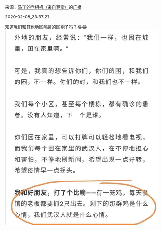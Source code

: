 来源：[马丁的老相机（来自豆瓣）](https://www.douban.com/people/day7879/)的[广播](https://www.douban.com/people/day7879/status/2799105575/)


2020-02-08_23:57:27


知道我们和其他地区隔离的区别了吗？😂😂
![](./pic/2020-02-08_23:57:27-马丁的老相机的广播1.jpg)  

